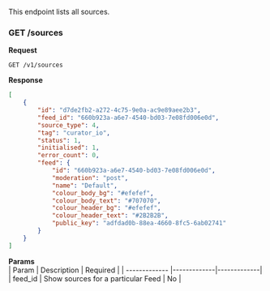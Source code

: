This endpoint lists all sources.

### GET /sources

**Request**

```http
GET /v1/sources
```

**Response**

```json
[
    {
        "id": "d7de2fb2-a272-4c75-9e0a-ac9e89aee2b3",
        "feed_id": "660b923a-a6e7-4540-bd03-7e08fd006e0d",
        "source_type": 4,
        "tag": "curator_io",
        "status": 1,
        "initialised": 1,
        "error_count": 0,
        "feed": {
            "id": "660b923a-a6e7-4540-bd03-7e08fd006e0d",
            "moderation": "post",
            "name": "Default",
            "colour_body_bg": "#efefef",
            "colour_body_text": "#707070",
            "colour_header_bg": "#efefef",
            "colour_header_text": "#2B2B2B",
            "public_key": "adfdad0b-88ea-4660-8fc5-6ab02741"
        }
    }
]
```



**Params**  
| Param        | Description     | Required |
| ------------- |-------------|-------------|
| feed_id      | Show sources for a particular Feed    | No |
